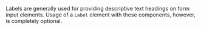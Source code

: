 Labels are generally used for providing descriptive text headings on form input elements. Usage of a `Label` element with these components, however, is completely optional. 
